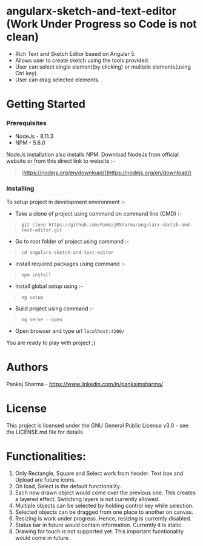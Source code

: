 # angularx-sketch-and-text-editor (Work Under Progress so Code is not clean)
- Rich Text and Sketch Editor based on Angular 5.
- Allows user to create sketch using the tools provided.
- User can select single element(by clicking) or multiple elements(using Ctrl key).
- User can drag selected elements.

# Getting Started

### Prerequisites
- NodeJs - 8.11.3
- NPM - 5.6.0

NodeJs installation also installs NPM.
Download NodeJs from official website or from this direct link to website :-
> [https://nodejs.org/en/download/](https://nodejs.org/en/download/)

### Installing
To setup project in development environment :-
- Take a clone of project using command on command line (CMD) :-
> `git clone https://github.com/PankajMSharma/angularx-sketch-and-text-editor.git`

- Go to root folder of project using command :-
> `cd angularx-sketch-and-text-editor`

- Install required packages using command :-
> `npm install`

- Install global setup using :-
> `ng setup`

- Build project using command :-
> `ng serve --open`

- Open browser and type url `localhost:4200/`

You are ready to play with project ;)

# Authors
Pankaj Sharma - https://www.linkedin.com/in/pankajmsharma/

# License
This project is licensed under the GNU General Public License v3.0 - see the LICENSE.md file for details


# Functionalities:
1. Only Rectangle, Square and Select work from header. Text box and Upload are future icons.
2. On load, Select is the default functionality.
3. Each new drawn object would come over the previous one. This creates a layered effect. Switching layers is not currently allowed.
4. Multiple objects can be selected by holding control key while selection.
5. Selected objects can be dragged from one place to another on canvas.
6. Resizing is work under progress. Hence, resizing is currently disabled.
7. Status bar in future would contain information. Currently it is static.
8. Drawing for touch is not supported yet. This important fucntionality would come in future.